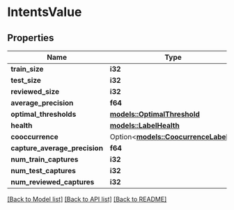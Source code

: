# IntentsValue

## Properties

Name | Type | Description | Notes
------------ | ------------- | ------------- | -------------
**train_size** | **i32** |  | 
**test_size** | **i32** |  | 
**reviewed_size** | **i32** |  | 
**average_precision** | **f64** |  | 
**optimal_thresholds** | [**models::OptimalThreshold**](OptimalThreshold.md) |  | 
**health** | [**models::LabelHealth**](LabelHealth.md) |  | 
**cooccurrence** | Option<[**models::CoocurrenceLabels**](CoocurrenceLabels.md)> |  | [optional]
**capture_average_precision** | **f64** |  | 
**num_train_captures** | **i32** |  | 
**num_test_captures** | **i32** |  | 
**num_reviewed_captures** | **i32** |  | 

[[Back to Model list]](../README.md#documentation-for-models) [[Back to API list]](../README.md#documentation-for-api-endpoints) [[Back to README]](../README.md)


